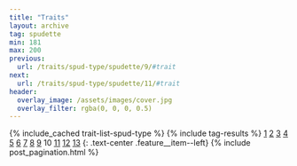 ```yaml
---
title: "Traits"
layout: archive
tag: spudette
min: 181
max: 200
previous:
  url: /traits/spud-type/spudette/9/#trait
next:
  url: /traits/spud-type/spudette/11/#trait
header:
  overlay_image: /assets/images/cover.jpg
  overlay_filter: rgba(0, 0, 0, 0.5)
---
```

{% include_cached trait-list-spud-type %}
{% include tag-results %}
[1](/traits/spud-type/spudette/1/#trait) [2](/traits/spud-type/spudette/2/#trait) [3](/traits/spud-type/spudette/3/#trait) [4](/traits/spud-type/spudette/4/#trait) [5](/traits/spud-type/spudette/5/#trait) [6](/traits/spud-type/spudette/6/#trait) [7](/traits/spud-type/spudette/7/#trait) [8](/traits/spud-type/spudette/8/#trait) [9](/traits/spud-type/spudette/9/#trait) 10 [11](/traits/spud-type/spudette/11/#trait) [12](/traits/spud-type/spudette/12/#trait) [13](/traits/spud-type/spudette/13/#trait) 
{: .text-center .feature__item--left}
{% include post_pagination.html %}
